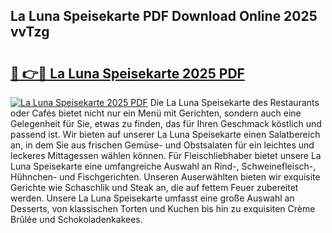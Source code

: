 ## La Luna Speisekarte PDF Download Online 2025 vvTzg

# <h2><a href="http://gc869mb.nevu.top/?p=La+Luna+Speisekarte">🔗 👉🔴 La Luna Speisekarte 2025 PDF</a></h2>

[![La Luna Speisekarte 2025 PDF](https://i.imgur.com/dBaPXMq.png)](http://gc869mb.nevu.top/?p=La+Luna+Speisekarte)
Die La Luna Speisekarte des Restaurants oder Cafés bietet nicht nur ein Menü mit Gerichten, sondern auch eine Gelegenheit für Sie, etwas zu finden, das für Ihren Geschmack köstlich und passend ist. Wir bieten auf unserer La Luna Speisekarte einen Salatbereich an, in dem Sie aus frischen Gemüse- und Obstsalaten für ein leichtes und leckeres Mittagessen wählen können. Für Fleischliebhaber bietet unsere La Luna Speisekarte eine umfangreiche Auswahl an Rind-, Schweinefleisch-, Hühnchen- und Fischgerichten. Unseren Auserwählten bieten wir exquisite Gerichte wie Schaschlik und Steak an, die auf fettem Feuer zubereitet werden. Unsere La Luna Speisekarte umfasst eine große Auswahl an Desserts, von klassischen Torten und Kuchen bis hin zu exquisiten Crème Brûlée und Schokoladenkakees.

